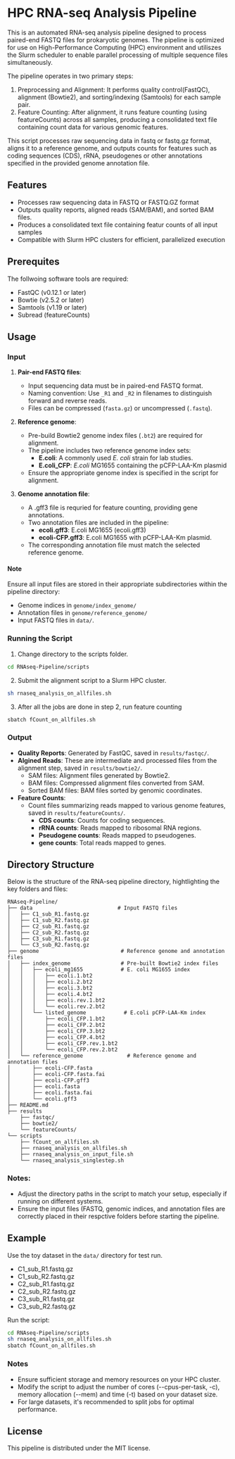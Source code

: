 # HPC RNA-seq Analysis Pipeline
This is an automated RNA-seq analysis pipeline designed to process paired-end FASTQ files for prokaryotic genomes. The pipeline is optimized for use on High-Performance Computing (HPC) environment and utiliszes the Slurm scheduler to enable parallel processing of multiple sequence files simultaneously.

The pipeline operates in two primary steps:
1. Preprocessing and Alignment: It performs quality control(FastQC), alignment (Bowtie2), and sorting/indexing (Samtools) for each sample pair. 
2. Feature Counting: After alignment, it runs feature counting (using featureCounts) across all samples, producing a consolidated text file containing count data for various genomic features. 

This script processes raw sequencing data in fastq or fastq.gz format, aligns it to a reference genome, and outputs counts for features such as coding sequences (CDS), rRNA, pseudogenes or other annotations specified in the provided genome annotation file.

## Features
- Processes raw sequencing data in FASTQ or FASTQ.GZ format
- Outputs quality reports, aligned reads (SAM/BAM), and sorted BAM files.
- Produces a consolidated text file containing featur counts of all input samples
- Compatible with Slurm HPC clusters for efficient, parallelized execution

## Prerequites
The follwoing software tools are required:
- FastQC (v0.12.1 or later)
- Bowtie (v2.5.2 or later)
- Samtools (v1.19 or later)
- Subread (featureCounts)


## Usage
### Input
1. **Pair-end FASTQ files**: 
    - Input sequencing data must be in paired-end FASTQ format.
    - Naming convention: Use `_R1` and `_R2` in filenames to distinguish forward and reverse reads.
    - Files can be compressed (`fasta.gz`) or uncompressed (`.fastq`).

2. **Reference genome**: 
    - Pre-build Bowtie2 genome index files (`.bt2`) are required for alignment.
    - The pipeline includes two reference genome index sets:
        - **E.coli**: A commonly used *E. coli* strain for lab studies.
        - **E.coli_CFP**: *E.coli* MG1655 containing the pCFP-LAA-Km plasmid 
    - Ensure the appropriate genome index is specified in the script for alignment.

3. **Genome annotation file**: 
    - A .gff3 file is requried for feature counting, providing gene annotations. 
    - Two annotation files are included in the pipeline: 
        - **ecoli.gff3**: E.coli MG1655 (ecoli.gff3)
        - **ecoli-CFP.gff3**: E.coli MG1655 with pCFP-LAA-Km plasmid.
    - The corresponding annotation file must match the selected reference genome.

#### Note
Ensure all input files are stored in their appropriate subdirectories within the pipeline directory:
- Genome indices in `genome/index_genome/`
- Annotation files in `genome/reference_genome/`
- Input FASTQ files in `data/`.

### Running the Script
1. Change directory to the scripts folder.
```bash
cd RNAseq-Pipeline/scripts
```
2. Submit the alignment script to a Slurm HPC cluster.
```bash
sh rnaseq_analysis_on_allfiles.sh
```
3. After all the jobs are done in step 2, run feature counting
```bash
sbatch fCount_on_allfiles.sh
```

### Output
- **Quality Reports**: Generated by FastQC, saved in `results/fastqc/`.
- **Algined Reads**: These are intermediate and processed files from the alignment step, saved in `results/bowtie2/`.
    - SAM files: Alignment files generated by Bowtie2.
    - BAM files: Compressed alignment files converted from SAM.
    - Sorted BAM files: BAM files sorted by genomic coordinates.
- **Feature Counts**:
    - Count files summarizing reads mapped to various genome features, saved in `results/featureCounts/`.
        - **CDS counts**: Counts for coding sequences.
        - **rRNA counts**: Reads mapped to ribosomal RNA regions.
        - **Pseudogene counts**: Reads mapped to pseudogenes.
        - **gene counts**: Total reads mapped to genes.

## Directory Structure

Below is the structure of the RNA-seq pipeline directory, hightlighting the key folders and files:
```plaintext
RNAseq-Pipeline/
├── data                           # Input FASTQ files
│   ├── C1_sub_R1.fastq.gz
│   ├── C1_sub_R2.fastq.gz
│   ├── C2_sub_R1.fastq.gz
│   ├── C2_sub_R2.fastq.gz
│   ├── C3_sub_R1.fastq.gz
│   └── C3_sub_R2.fastq.gz
├── genome                          # Reference genome and annotation files
│   ├── index_genome                # Pre-built Bowtie2 index files
│   │   ├── ecoli_mg1655            # E. coli MG1655 index  
│   │   │   ├── ecoli.1.bt2 
│   │   │   ├── ecoli.2.bt2
│   │   │   ├── ecoli.3.bt2
│   │   │   ├── ecoli.4.bt2
│   │   │   ├── ecoli.rev.1.bt2
│   │   │   └── ecoli.rev.2.bt2
│   │   └── listed_genome            # E.coli pCFP-LAA-Km index
│   │       ├── ecoli_CFP.1.bt2
│   │       ├── ecoli_CFP.2.bt2
│   │       ├── ecoli_CFP.3.bt2
│   │       ├── ecoli_CFP.4.bt2
│   │       ├── ecoli_CFP.rev.1.bt2
│   │       └── ecoli_CFP.rev.2.bt2
│   └── reference_genome              # Reference genome and annotation files
│       ├── ecoli-CFP.fasta
│       ├── ecoli-CFP.fasta.fai
│       ├── ecoli-CFP.gff3
│       ├── ecoli.fasta
│       ├── ecoli.fasta.fai
│       └── ecoli.gff3
├── README.md
├── results
    ├── fastqc/
    ├── bowtie2/
    └── featureCounts/
└── scripts
    ├── fCount_on_allfiles.sh
    ├── rnaseq_analysis_on_allfiles.sh
    ├── rnaseq_analysis_on_input_file.sh
    └── rnaseq_analysis_singlestep.sh

```
### Notes:
- Adjust the directory paths in the script to match your setup, especially if running on different systems.
- Ensure the input files (FASTQ, genomic indices, and annotation files are correctly placed in their respctive folders before starting the pipeline.

## Example
Use the toy dataset in the `data/` directory for test run.
- C1_sub_R1.fastq.gz
- C1_sub_R2.fastq.gz
- C2_sub_R1.fastq.gz
- C2_sub_R2.fastq.gz
- C3_sub_R1.fastq.gz
- C3_sub_R2.fastq.gz

Run the script:
```bash
cd RNAseq-Pipeline/scripts
sh rnaseq_analysis_on_allfiles.sh
sbatch fCount_on_allfiles.sh
```

### Notes
- Ensure sufficient storage and memory resources on your HPC cluster.
- Modify the script to adjust the number of cores (--cpus-per-task, -c), memory allocation (--mem) and time (-t) based on your dataset size.
- For large datasets, it's recommended to split jobs for optimal performance.

## License
This pipeline is distributed under the MIT license.
